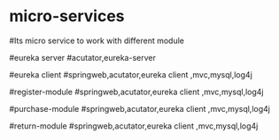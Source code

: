 # micro-services
#Its micro service to work with different module 

#eureka server
#acutator,eureka-server

#eureka client
#springweb,acutator,eureka client ,mvc,mysql,log4j

#register-module
#springweb,acutator,eureka client ,mvc,mysql,log4j

#purchase-module
#springweb,acutator,eureka client ,mvc,mysql,log4j

#return-module
#springweb,acutator,eureka client ,mvc,mysql,log4j
